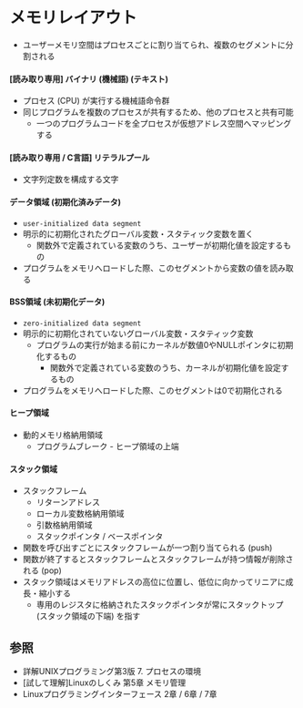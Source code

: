 # メモリレイアウト
- ユーザーメモリ空間はプロセスごとに割り当てられ、複数のセグメントに分割される

#### [読み取り専用] バイナリ (機械語) (テキスト)
- プロセス (CPU) が実行する機械語命令群
- 同じプログラムを複数のプロセスが共有するため、他のプロセスと共有可能
  - 一つのプログラムコードを全プロセスが仮想アドレス空間へマッピングする

#### [読み取り専用 / C言語] リテラルプール
- 文字列定数を構成する文字

#### データ領域 (初期化済みデータ)
- `user-initialized data segment`
- 明示的に初期化されたグローバル変数・スタティック変数を置く
  - 関数外で定義されている変数のうち、ユーザーが初期化値を設定するもの
- プログラムをメモリへロードした際、このセグメントから変数の値を読み取る

#### BSS領域 (未初期化データ)
- `zero-initialized data segment`
- 明示的に初期化されていないグローバル変数・スタティック変数
  - プログラムの実行が始まる前にカーネルが数値0やNULLポインタに初期化するもの
    - 関数外で定義されている変数のうち、カーネルが初期化値を設定するもの
- プログラムをメモリへロードした際、このセグメントは0で初期化される

#### ヒープ領域
- 動的メモリ格納用領域
  - プログラムブレーク - ヒープ領域の上端

#### スタック領域
- スタックフレーム
  - リターンアドレス
  - ローカル変数格納用領域
  - 引数格納用領域
  - スタックポインタ / ベースポインタ
- 関数を呼び出すごとにスタックフレームが一つ割り当てられる (push)
- 関数が終了するとスタックフレームとスタックフレームが持つ情報が削除される (pop)
- スタック領域はメモリアドレスの高位に位置し、低位に向かってリニアに成長・縮小する
  - 専用のレジスタに格納されたスタックポインタが常にスタックトップ (スタック領域の下端) を指す

## 参照
- 詳解UNIXプログラミング第3版 7. プロセスの環境
- [試して理解]Linuxのしくみ 第5章 メモリ管理
- Linuxプログラミングインターフェース 2章 / 6章 / 7章
